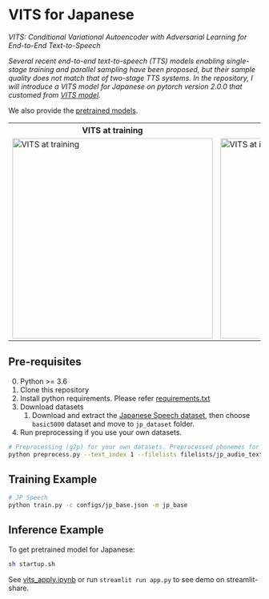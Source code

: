 # VITS for Japanese


*VITS: Conditional Variational Autoencoder with Adversarial Learning for End-to-End Text-to-Speech*

*Several recent end-to-end text-to-speech (TTS) models enabling single-stage training and parallel sampling have been proposed, but their sample quality does not match that of two-stage TTS systems. In the repository, I will introduce a VITS model for Japanese on pytorch version 2.0.0 that customed from [VITS model](https://github.com/jaywalnut310/vits).*

We also provide the [pretrained models](https://www.dropbox.com/s/e0h13tufx2oobn2/G_523000.pth?dl=0).
<table style="width:100%">
  <tr>
    <th>VITS at training</th>
    <th>VITS at inference</th>
  </tr>
  <tr>
    <td><img src="resources/fig_1a.png" alt="VITS at training" height="400"></td>
    <td><img src="resources/fig_1b.png" alt="VITS at inference" height="400"></td>
  </tr>
</table>


## Pre-requisites
0. Python >= 3.6
0. Clone this repository
0. Install python requirements. Please refer [requirements.txt](requirements.txt)
0. Download datasets
    1. Download and extract the [Japanese Speech dataset](https://sites.google.com/site/shinnosuketakamichi/publication/jsut), then choose `basic5000` dataset and move to `jp_dataset` folder. 
0. Run preprocessing if you use your own datasets.
```sh
# Preprocessing (g2p) for your own datasets. Preprocessed phonemes for Japanese dataset have been already provided.
python preprocess.py --text_index 1 --filelists filelists/jp_audio_text_train_filelist.txt filelists/jp_audio_text_val_filelist.txt filelists/jp_audio_text_test_filelist.txt
```


## Training Example
```sh
# JP Speech
python train.py -c configs/jp_base.json -m jp_base
```


## Inference Example
To get pretrained model for Japanese:
```sh 
sh startup.sh
```
See [vits_apply.ipynb](vits_apply.ipynb) or run `streamlit run app.py` to see demo on streamlit-share. 
